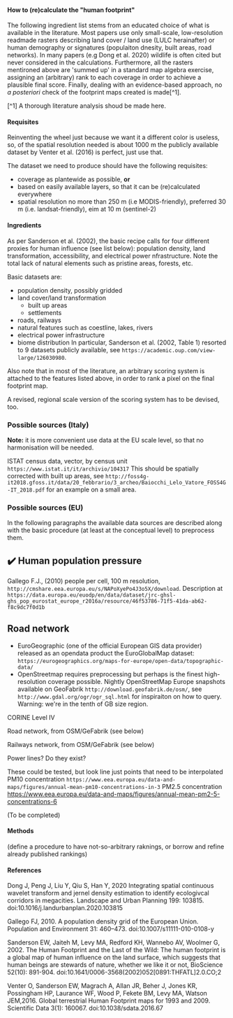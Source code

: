 #### How to (re)calculate the "human footprint"
The following ingredient list stems from an educated choice of what is available in the literature. Most papers use only small-scale, low-resolution readmade rasters describing land cover / land use (LULC herainafter) or human demography or signatures (populaiton dnesity, built areas, road networks).
In many papers (e.g Dong et al. 2020) wildlife is often cited but never considered in the calculations.
Furthermore, all the rasters mentironed above are 'summed up' in a standard map algebra exercise, assigning an (arbitrary) rank to each coverage in order to achieve a plausible final score.
Finally, dealing with an evidence-based approach, no _a posteriori_ check of the footprint maps created is made[^1].

[^1] A thorough literature analysis shoud be made here.

#### Requisites
Reinventing the wheel just because we want it a different color is useless, so, of the spatial resolution needed is about 1000 m the publicly available dataset by Venter et al. (2016) is perfect, just use that.

The dataset we need to produce should have the following requisites:
  - coverage as plantewide as possible, **or**
  - based on easily available layers, so that it can be (re)calculated everywhere
  - spatial resolution no more than 250 m (i.e MODIS-friendly), preferred 30 m (i.e. landsat-friendly), eim at 10 m (sentinel-2)

#### Ingredients
As per Sanderson et al. (2002), the basic recipe calls for four different proxies for human influence (see list below): population density, land transformation, accessibility, and electrical power nfrastructure.
Note the total lack of natural elements such as pristine areas, forests, etc.

Basic datasets are:
  - population density, possibly gridded
  - land cover/land transformation
    - built up areas
    - settlements
  - roads, railways
  - natural features such as coestline, lakes, rivers
  - electrical power infrastructure
  - biome distribution
In particular, Sanderson et al. (2002, Table 1) resorted to 9 datasets publicly available, see `https://academic.oup.com/view-large/126030980`.

Also note that in most of the literature, an arbitrary scoring system is attached to the features listed above, in order to rank a pixel on the final footprint map.

A revised, regional scale version of the scoring system has to be devised, too. 

### Possible sources (Italy)
**Note:** it is more convenient use data at the EU scale level, so that no harmonisation will be needed. 
 
ISTAT census data, vector, by census unit `https://www.istat.it/it/archivio/104317`
This should be spatially corrected with built up areas, see `http://foss4g-it2018.gfoss.it/data/20_febbrario/3_archeo/Baiocchi_Lelo_Vatore_FOSS4G-IT_2018.pdf` for an example on a small area.



### Possible sources (EU)
In the following paragraphs the available data sources are described along with the basic procedure (at least at the conceptual level) to preprocess them.

## :heavy_check_mark: Human population pressure
Gallego F.J., (2010) people per cell, 100 m resolution, `http://cmshare.eea.europa.eu/s/NAPoXyePo4J3o5X/download`. Description at `https://data.europa.eu/euodp/en/data/dataset/jrc-ghsl-ghs_pop_eurostat_europe_r2016a/resource/46f53786-71f5-41da-ab62-f8c9dc7f0d1b`

## Road network
  - EuroGeographic (one of the official European GIS data provider) released as an opendata product the EuroGlobalMap dataset: `https://eurogeographics.org/maps-for-europe/open-data/topographic-data/`
  - OpenStreetmap requires preprocessing but perhaps is the finest high-resolution coverage possible. Nightly OpenStreetMap Europe snapshots available on GeoFabrik `http://download.geofabrik.de/osm/`, see `http://www.gdal.org/ogr/ogr_sql.html` for inspiraiton on how to query. Warning: we're in the tenth of GB size region.

CORINE Level IV

Road network, from OSM/GeFabrik (see below)

Railways network, from OSM/GeFabrik (see below)

Power lines? Do they exist?







These could be tested, but look line just points that need to be interpolated
PM10 concentration `https://www.eea.europa.eu/data-and-maps/figures/annual-mean-pm10-concentrations-in-3`
PM2.5 concentration https://www.eea.europa.eu/data-and-maps/figures/annual-mean-pm2-5-concentrations-6


(To be completed)


#### Methods
(define a procedure to have not-so-arbitrary raknings, or borrow and refine already published rankings)


#### References
Dong J, Peng J, Liu Y, Qiu S, Han Y, 2020 Integrating spatial continuous wavelet transform and jernel density estimation to identify ecologivcal corridors in megacities. Landscape and Urban Planning 199: 103815. doi:10.1016/j.landurbanplan.2020.103815

Gallego FJ, 2010. A population density grid of the European Union. Population and Environment 31: 460–473. doi:10.1007/s11111-010-0108-y

Sanderson EW, Jaiteh M, Levy MA, Redford KH, Wannebo AV, Woolmer G, 2002. The Human Footprint and the Last of the Wild: The human footprint is a global map of human influence on the land surface, which suggests that human beings are stewards of nature, whether we like it or not, BioScience 52(10): 891-904. doi:10.1641/0006-3568(2002)052[0891:THFATL]2.0.CO;2

Venter O, Sanderson EW, Magrach A, Allan JR, Beher J, Jones KR, Possingham HP, Laurance WF, Wood P, Fekete BM, Levy MA, Watson JEM,2016. Global terrestrial Human Footprint maps for 1993 and 2009. Scientific Data 3(1): 160067. doi:10.1038/sdata.2016.67



